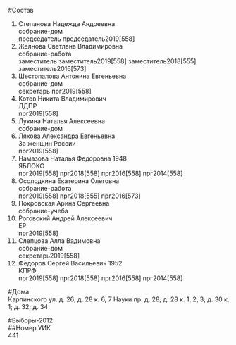#Состав  
1. Степанова Надежда Андреевна  
    собрание-дом  
    председатель председатель2019[558]  
2. Желнова Светлана Владимировна  
    собрание-работа  
    заместитель заместитель2019[558] заместитель2018[555] заместитель2016[573]  
3. Шестопалова Антонина Евгеньевна  
    собрание-дом  
    секретарь прг2019[558]  
4. Котов Никита Владимирович  
    ЛДПР  
    прг2019[558]  
5. Лукина Наталья Алексеевна  
    собрание-дом  
6. Ляхова Александра Евгеньевна  
    За женщин России  
    прг2019[558]  
7. Намазова Наталья Федоровна 1948  
    ЯБЛОКО  
    прг2019[558] прг2018[558] прг2016[558] прг2014[558]  
8. Осолодкина Екатерина Олеговна  
    собрание-работа  
    прг2019[558] прг2018[555] прг2016[573]  
9. Покровская Арина Сергеевна  
    собрание-учеба  
10. Роговский Андрей Алексеевич  
    ЕР  
    прг2019[558]  
11. Слепцова Алла Вадимовна  
    собрание-дом  
    секретарь2019[558]  
12. Федоров Сергей Васильевич 1952  
    КПРФ  
    прг2019[558] прг2018[558] прг2016[558] прг2014[558]  
  
#Дома  
Карпинского ул. д. 26; д. 28 к. 6, 7 Науки пр. д. 28; д. 28 к. 1, 2, 3; д. 30 к. 1; д. 32; д. 34  
  
#Выборы-2012  
##Номер УИК  
441  
